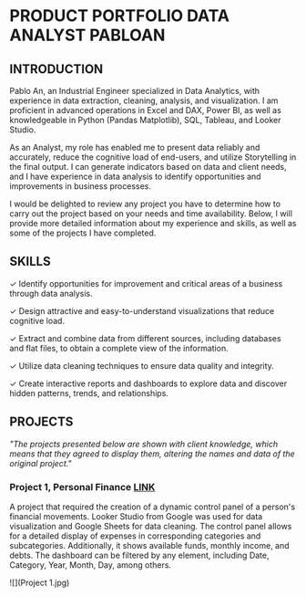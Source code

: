 # PRODUCT PORTFOLIO DATA ANALYST PABLOAN


## INTRODUCTION
Pablo An, an Industrial Engineer specialized in Data Analytics, with experience in data extraction, cleaning, analysis, and visualization. I am proficient in advanced operations in Excel and DAX, Power BI, as well as knowledgeable in Python (Pandas Matplotlib), SQL, Tableau, and Looker Studio.

As an Analyst, my role has enabled me to present data reliably and accurately, reduce the cognitive load of end-users, and utilize Storytelling in the final output. I can generate indicators based on data and client needs, and I have experience in data analysis to identify opportunities and improvements in business processes.

I would be delighted to review any project you have to determine how to carry out the project based on your needs and time availability. Below, I will provide more detailed information about my experience and skills, as well as some of the projects I have completed.

## SKILLS

✓ Identify opportunities for improvement and critical areas of a business through data analysis.

✓ Design attractive and easy-to-understand visualizations that reduce cognitive load.

✓ Extract and combine data from different sources, including databases and flat files, to obtain a complete view of the information.

✓ Utilize data cleaning techniques to ensure data quality and integrity.

✓ Create interactive reports and dashboards to explore data and discover hidden patterns, trends, and relationships.

## PROJECTS

_"The projects presented below are shown with client knowledge, which means that they agreed to display them, altering the names and data of the original project."_

### Project 1, Personal Finance [LINK](https://lookerstudio.google.com/u/0/reporting/22013aad-fdaf-4105-a920-77edcd0ed3bd/page/dZjxC)

A project that required the creation of a dynamic control panel of a person's financial movements. Looker Studio from Google was used for data visualization and Google Sheets for data cleaning. The control panel allows for a detailed display of expenses in corresponding categories and subcategories. Additionally, it shows available funds, monthly income, and debts. The dashboard can be filtered by any element, including Date, Category, Year, Month, Day, among others.

![](Project 1.jpg)
